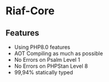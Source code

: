 # Riaf-Core

## Features

- Using PHP8.0 features
- AOT Compiling as much as possible
- No Errors on Psalm Level 1
- No Errors on PHPStan Level 8
- 99,94% statically typed
